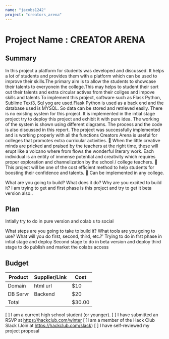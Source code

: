 ```yaml
---
name: "jacobs1242"
project: "creators_arena"
---
```



# Project Name : CREATOR ARENA

## Summary
In this project a platform for students was developed and discussed. It helps a lot of students and provides them with a platform which can be used to improve their skills.The primary aim is to allow the students to showcase their talents to everyonein the college.This may helps to student their sort out their talents and extra circular actives from their collges and impove skills and talents To implement this project, software such as Flask Python, Sublime Text3, Sql yog are used.Flask Python is used as a back end and the database used is MYSQL. So data can be stored and retrieved easily. There is no existing system for this project. It is implemented in the intial stage project try to deploy this project and exhibit it with pure idea. The working of the system is shown using different diagrams. The process and the code is also discussed in this report. The project was successfully implemented and is working properly with all the functions
Creators Arena is useful for colleges that promotes extra curricular activities.
 When the little creative minds are pricked and praised by the teachers at the right
time, these will erupt like a volcano where from flows the wonderful literary work.
Each individual is an entity of immense potential and creativity which requires proper
exploration and channelization by the school / college teachers.
 This project will be one of the cost efficient method to help students for boosting their
confidence and talents.
 Can be implemented in any college.

What are you going to build? What does it do? Why are you excited to build it?
 I am trying to get and first phase is this project and try to get it beta version also..
## Plan
Intially  try to do in pure version and colab s to social
 
What steps are you going to take to build it? What tools are you going to use? What will you do first, second, third, etc.?'
Trying to do in frst phase in intial stage and deploy 
Second stage to do in beta version and deploy
third stage to do publish and market the colabs access

## Budget

| Product         | Supplier/Link                         | Cost   |
| --------------- | ------------------------------------- | ------ |
|    Domain       |           html url                    | $10    |
|    DB Servr     |           Backend                     | $20    |
| Total           |                                       | $30.00 |




[ ] I am a current high school student (or younger).
[ ] I have submitted an RSVP at https://hackclub.com/winter
[ ]I am a member of the Hack Club Slack (Join at https://hackclub.com/slack)
[ ] I have self-reviewed my project proposal
